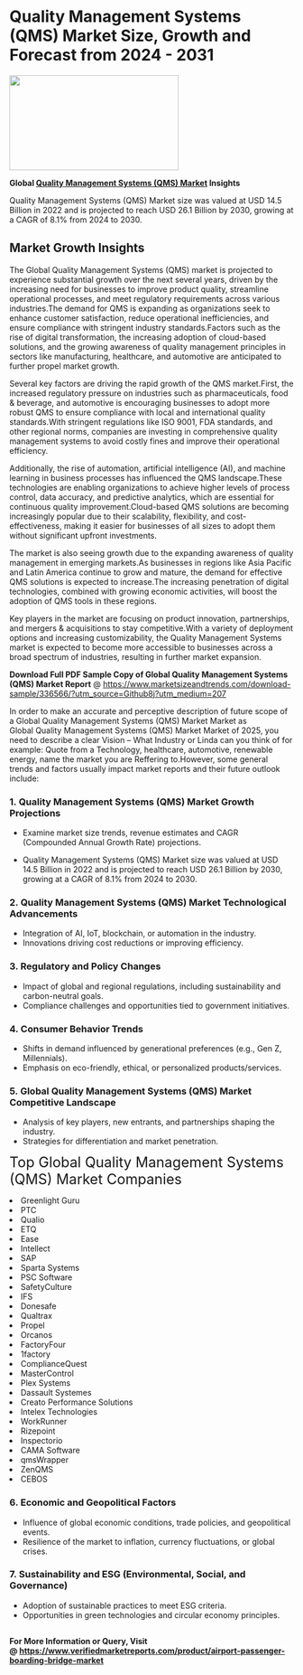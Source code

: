 <H1>Quality Management Systems (QMS) Market Size, Growth and Forecast from 2024 - 2031</H1><img class="aligncenter size-medium wp-image-584254" src="https://thirdeyenews.in/wp-content/uploads/2024/09/Global-Market-Research-300x168.jpeg" alt="" width="300" height="168" /><p><strong>Global&nbsp;<a href="https://www.marketsizeandtrends.com/download-sample/336566/?utm_source=Github8j?utm_medium=207">Quality Management Systems (QMS) Market</a> Insights</strong></p><p>Quality Management Systems (QMS) Market size was valued at USD 14.5 Billion in 2022 and is projected to reach USD 26.1 Billion by 2030, growing at a CAGR of 8.1% from 2024 to 2030.</p><p><h2>Market Growth Insights</h2> <p>The Global Quality Management Systems (QMS) market is projected to experience substantial growth over the next several years, driven by the increasing need for businesses to improve product quality, streamline operational processes, and meet regulatory requirements across various industries.The demand for QMS is expanding as organizations seek to enhance customer satisfaction, reduce operational inefficiencies, and ensure compliance with stringent industry standards.Factors such as the rise of digital transformation, the increasing adoption of cloud-based solutions, and the growing awareness of quality management principles in sectors like manufacturing, healthcare, and automotive are anticipated to further propel market growth.</p> <p>Several key factors are driving the rapid growth of the QMS market.First, the increased regulatory pressure on industries such as pharmaceuticals, food & beverage, and automotive is encouraging businesses to adopt more robust QMS to ensure compliance with local and international quality standards.With stringent regulations like ISO 9001, FDA standards, and other regional norms, companies are investing in comprehensive quality management systems to avoid costly fines and improve their operational efficiency.</p> <p>Additionally, the rise of automation, artificial intelligence (AI), and machine learning in business processes has influenced the QMS landscape.These technologies are enabling organizations to achieve higher levels of process control, data accuracy, and predictive analytics, which are essential for continuous quality improvement.Cloud-based QMS solutions are becoming increasingly popular due to their scalability, flexibility, and cost-effectiveness, making it easier for businesses of all sizes to adopt them without significant upfront investments.</p> <p>The market is also seeing growth due to the expanding awareness of quality management in emerging markets.As businesses in regions like Asia Pacific and Latin America continue to grow and mature, the demand for effective QMS solutions is expected to increase.The increasing penetration of digital technologies, combined with growing economic activities, will boost the adoption of QMS tools in these regions.</p> <p>Key players in the market are focusing on product innovation, partnerships, and mergers & acquisitions to stay competitive.With a variety of deployment options and increasing customizability, the Quality Management Systems market is expected to become more accessible to businesses across a broad spectrum of industries, resulting in further market expansion.</p> <p><span class=""><strong>Download Full PDF Sample Copy of Global Quality Management Systems (QMS) Market Report</strong> @ <a href="https://www.marketsizeandtrends.com/download-sample/336566/?utm_source=Github8j?utm_medium=207" target="_blank">https://www.marketsizeandtrends.com/download-sample/336566/?utm_source=Github8j?utm_medium=207</a></span></p><p>In order to make an accurate and perceptive description of future scope of a Global&nbsp;Quality Management Systems (QMS) Market Market as Global&nbsp;Quality Management Systems (QMS) Market Market of 2025, you need to describe a clear Vision &ndash; What Industry or Linda can you think of for example: Quote from a Technology, healthcare, automotive, renewable energy, name the market you are Reffering to.However, some general trends and factors usually impact market reports and their future outlook include:</p><h3>1.&nbsp;<strong>Quality Management Systems (QMS) Market Growth Projections</strong></h3><ul><li>Examine market size trends, revenue estimates and CAGR (Compounded Annual Growth Rate) projections.</li><li><p>Quality Management Systems (QMS) Market size was valued at USD 14.5 Billion in 2022 and is projected to reach USD 26.1 Billion by 2030, growing at a CAGR of 8.1% from 2024 to 2030.</p></li></ul><h3>2.&nbsp;<strong>Quality Management Systems (QMS) Market Technological Advancements</strong></h3><ul><li>Integration of AI, IoT, blockchain, or automation in the industry.</li><li>Innovations driving cost reductions or improving efficiency.</li></ul><h3>3.&nbsp;<strong>Regulatory and Policy Changes</strong></h3><ul><li>Impact of global and regional regulations, including sustainability and carbon-neutral goals.</li><li>Compliance challenges and opportunities tied to government initiatives.</li></ul><h3>4.&nbsp;<strong>Consumer Behavior Trends</strong></h3><ul><li>Shifts in demand influenced by generational preferences (e.g., Gen Z, Millennials).</li><li>Emphasis on eco-friendly, ethical, or personalized products/services.</li></ul><h3>5.&nbsp;<strong>Global Quality Management Systems (QMS) Market Competitive Landscape</strong></h3><ul><li>Analysis of key players, new entrants, and partnerships shaping the industry.</li><li>Strategies for differentiation and market penetration.</li></ul><p data-pm-slice="1 1 []"><span style="color: inherit; font-family: inherit; font-size: 25px;">Top Global Quality Management Systems (QMS) Market Companies</span></p><div class="" data-test-id=""><p><li>Greenlight Guru</li><li> PTC</li><li> Qualio</li><li> ETQ</li><li> Ease</li><li> Intellect</li><li> SAP</li><li> Sparta Systems</li><li> PSC Software</li><li> SafetyCulture</li><li> IFS</li><li> Donesafe</li><li> Qualtrax</li><li> Propel</li><li> Orcanos</li><li> FactoryFour</li><li> 1factory</li><li> ComplianceQuest</li><li> MasterControl</li><li> Plex Systems</li><li> Dassault Systemes</li><li> Creato Performance Solutions</li><li> Intelex Technologies</li><li> WorkRunner</li><li> Rizepoint</li><li> Inspectorio</li><li> CAMA Software</li><li> qmsWrapper</li><li> ZenQMS</li><li> CEBOS</li></p></div><h3>6.&nbsp;<strong>Economic and Geopolitical Factors</strong></h3><ul><li>Influence of global economic conditions, trade policies, and geopolitical events.</li><li>Resilience of the market to inflation, currency fluctuations, or global crises.</li></ul><h3>7.&nbsp;<strong>Sustainability and ESG (Environmental, Social, and Governance)</strong></h3><ul><li>Adoption of sustainable practices to meet ESG criteria.</li><li>Opportunities in green technologies and circular economy principles.</li></ul><h2><strong style="font-size: 14px;">For More Information or Query, Visit @&nbsp;</strong><a style="background-color: #ffffff; font-size: 14px;" href="https://www.marketsizeandtrends.com/report/quality-management-systems-qms-market/" target="_blank">https://www.verifiedmarketreports.com/product/airport-passenger-boarding-bridge-market</a></h2>